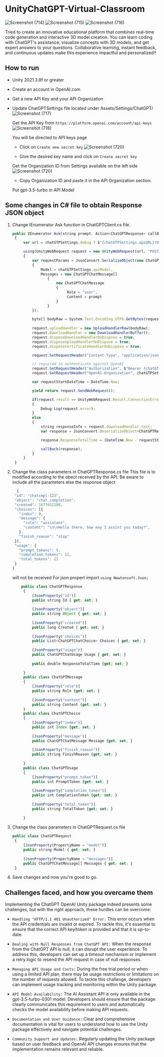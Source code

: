 # UnityChatGPT-Virtual-Classroom

![Screenshot (714)](https://github.com/Wilson-Daniel/Web3Nest-Project/assets/77532147/021fabc8-5244-4ffe-b508-9021b3fcaf8c)
![Screenshot (715)](https://github.com/Wilson-Daniel/Web3Nest-Project/assets/77532147/43dc615e-5620-4201-9d35-71f54b62188b)
![Screenshot (716)](https://github.com/Wilson-Daniel/Web3Nest-Project/assets/77532147/6833eda0-2c68-4934-91c4-56438e6f05d3)

Tried to create an innovative educational platform that combines real-time code generation and interactive 3D model creation. You can learn coding with ChatGPT's assistance, visualize concepts with 3D models, and get expert answers to your questions. Collaborative learning, instant feedback, and continuous updates make this experience impactful and personalized!!


## How to run
- Unity 2021.3.8f or greater
- Create an account in OpenAI.com
- Get a new API Key and your API Organization
- Update ChatGPTSettings file located under Assets/Settings/ChatGPT/
  ![Screenshot (717)](https://github.com/Wilson-Daniel/Web3Nest-Project/assets/77532147/928a9752-8226-49ab-ba87-bf3e13c26442)

  Get the API Key from `https://platform.openai.com/account/api-keys`
  ![Screenshot (718)](https://github.com/Wilson-Daniel/Web3Nest-Project/assets/77532147/320aac21-f8b1-423a-bc2e-d307b732ea5e)
  
  You will be directed to API keys page
  - Click on `Create new secret key`
    ![Screenshot (720)](https://github.com/Wilson-Daniel/Web3Nest-Project/assets/77532147/48dedaca-56bf-4c28-b245-c70d4c67a605)
    
  - Give the desired key name and click on `Create secret key`
    
  Get the Organization ID from Settings available on the left side
  ![Screenshot (720)](https://github.com/Wilson-Daniel/Web3Nest-Project/assets/77532147/68813eeb-79ed-4c6e-bad0-5b3c612a56b5)
  - Copy Organization ID and paste it in the API Organization section.
  
  Put gpt-3.5-turbo in API Model  
  
## Some changes in C# file to obtain Response JSON object
1. Change IEnumerator Ask function in ChatGPTClient.cs file.
   ```javascript
   public IEnumerator Ask(string prompt, Action<ChatGPTResponse> callBack)
    {
        var url = chatGTPSettings.debug ? $"{chatGTPSettings.apiURL}?debug=true" : chatGTPSettings.apiURL;

        using(UnityWebRequest request = new UnityWebRequest(url, "POST"))
        {
            var requestParams = JsonConvert.SerializeObject(new ChatGPTRequest
            {
                Model = chatGTPSettings.apiModel,
                Messages = new ChatGPTChatMessage[]
                   {
                       new ChatGPTChatMessage
                       {
                            Role = "user",
                            Content = prompt
                       }
                   }
            });

            byte[] bodyRaw = System.Text.Encoding.UTF8.GetBytes(requestParams);
            
            request.uploadHandler = new UploadHandlerRaw(bodyRaw);
            request.downloadHandler = new DownloadHandlerBuffer();
            request.disposeDownloadHandlerOnDispose = true;
            request.disposeUploadHandlerOnDispose = true;
            request.disposeCertificateHandlerOnDispose = true;

            request.SetRequestHeader("Content-Type", "application/json");

            // required to authenticate against OpenAI
            request.SetRequestHeader("Authorization", $"Bearer {chatGTPSettings.apiKey}");
            request.SetRequestHeader("OpenAI-Organization", chatGTPSettings.apiOrganization);

            var requestStartDateTime = DateTime.Now;

            yield return request.SendWebRequest();

            if(request.result == UnityWebRequest.Result.ConnectionError || request.result == UnityWebRequest.Result.DataProcessingError)
            {
                Debug.Log(request.error);
            }
            else
            {
                string responseInfo = request.downloadHandler.text;
                var response = JsonConvert.DeserializeObject<ChatGPTResponse>(responseInfo);

                response.ResponseTotalTime = (DateTime.Now - requestStartDateTime).TotalMilliseconds;

                callBack(response);
            }
        }
    }
    ```
2. Change the class parameters in ChatGPTResponse.cs file
   This file is to modified according to the obect received by the API. Be aware to include all the parameters else the response object
     ```javascript
       {
      "id": "chatcmpl-123",
      "object": "chat.completion",
      "created": 1677652288,
      "choices": [{
        "index": 0,
        "message": {
          "role": "assistant",
          "content": "\n\nHello there, how may I assist you today?",
        },
        "finish_reason": "stop"
      }],
      "usage": {
        "prompt_tokens": 9,
        "completion_tokens": 12,
        "total_tokens": 21
      }
    }
     ```
   will not be received
   For json propert import ``using Newtonsoft.Json;``
   
   ```javascript
       public class ChatGPTResponse
        {
            [JsonProperty("id")]
            public string Id { get; set; }
        
            [JsonProperty("object")]
            public string Object { get; set; }
        
            [JsonProperty("created")]
            public long Created { get; set; }
        
            [JsonProperty("choices")]
            public List<ChatGPTChatChoice> Choices { get; set; }
        
            [JsonProperty("usage")]
            public ChatGPTChatUsage Usage { get; set; }
        
            public double ResponseTotalTime {get; set; }
        
        }
        public class ChatGPTMessage
        {
            [JsonProperty("role")]
            public string Role {get; set; }
        
            [JsonProperty("content")]
            public string Content {get; set; }
        }
        public class ChatGPTChoice
        {
            [JsonProperty("index")]
            public int Index {get; set; }
        
            [JsonProperty("message")]
            public ChatGPTChatMessage Message {get; set; }
        
            [JsonProperty("finish_reason")]
            public string FinishReason {get; set; }
        
        }
        public class ChatGPTUsage
        {
            [JsonProperty("prompt_token")]
            public int PromptToken {get; set; }
        
            [JsonProperty("completion_token")]
            public int CompletionToken {get; set; }
        
            [JsonProperty("total_token")]
            public string TotalToken {get; set; }
           
        }
    ```
4. Change the class parameters in ChatGPTRequest.cs file
   ```javascript
   public class ChatGPTRequest
    {
        [JsonProperty(PropertyName = "model")]
        public string Model { get; set; }
    
        [JsonProperty(PropertyName = "messages")]
        public ChatGPTChatMessage[] Messages { get; set; }
    }
    ```
5. Save changes and now you're good to go.


## Challenges faced, and how you overcame them
Implementing the ChatGPT OpenAI Unity package indeed presents some challenges, but with the right approach, these hurdles can be overcome:

- `Handling "HTTP/1.1 401 Unauthorized" Error:`
  This error occurs when the API credentials are invalid or expired. To tackle this, it's essential to ensure that the correct API key/token is provided and that it is up-to-date.

- `Dealing with Null Responses from ChatGPT API:`
  When the response from the ChatGPT API is null, it can disrupt the user experience. To address this, developers can set up a timeout mechanism or implement a retry logic to resend the API request in case of null responses. 
- `Managing API Usage and Costs:`
  During the free trial period or when using a limited API plan, there may be usage restrictions or limitations on the number of requests allowed. To tackle this challenge, developers can implement usage tracking and monitoring within the Unity package. 
- `API Model Availability:`
  The AI Assistant API is only available in the gpt-3.5-turbo-0301 model. Developers should ensure that the package clearly communicates this requirement to users and automatically checks the model availability before making API requests. 

- `Documentation and User Guidance:`
  Clear and comprehensive documentation is vital for users to understand how to use the Unity package effectively and navigate potential challenges. 

- `Community Support and Updates:`
Regularly updating the Unity package based on user feedback and OpenAI API changes ensures that the implementation remains relevant and reliable.



